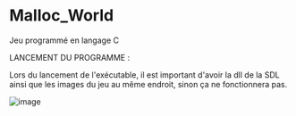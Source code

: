 # Malloc_World
Jeu programmé en langage C

LANCEMENT DU PROGRAMME :

Lors du lancement de l'exécutable, il est important d'avoir la dll de la SDL ainsi que les images du jeu au même endroit, sinon ça ne fonctionnera pas.

![image](https://user-images.githubusercontent.com/70692650/139455545-b2a492c8-239e-41e9-9792-fbf0cfa01e77.png)
